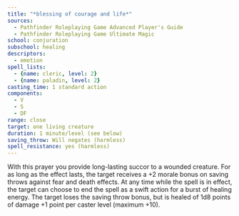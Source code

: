 ```yaml
---
title: "*blessing of courage and life*"
sources:
  - Pathfinder Roleplaying Game Advanced Player's Guide
  - Pathfinder Roleplaying Game Ultimate Magic
school: conjuration
subschool: healing
descriptors:
  - emotion
spell_lists:
  - {name: cleric, level: 2}
  - {name: paladin, level: 2}
casting_time: 1 standard action
components:
  - V
  - S
  - DF
range: close
target: one living creature
duration: 1 minute/level (see below)
saving_throw: Will negates (harmless)
spell_resistance: yes (harmless)
---
```


With this prayer you provide long-lasting succor to a wounded creature. For as long as the effect lasts, the target receives a +2 morale bonus on saving throws against fear and death effects. At any time while the spell is in effect, the target can choose to end the spell as a swift action for a burst of healing energy. The target loses the saving throw bonus, but is healed of 1d8 points of damage +1 point per caster level (maximum +10).

